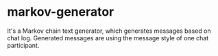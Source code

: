 # markov-generator

It's a Markov chain text generator, which generates messages based on chat log. Generated messages are using the message style of one chat participant.
